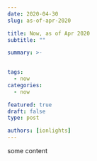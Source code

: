 ```yaml
---
date: 2020-04-30
slug: as-of-apr-2020

title: Now, as of Apr 2020
subtitle: ""

summary: >-

  
tags:
  - now
categories:
  - now

featured: true
draft: false
type: post

authors: [ionlights]
---
```


some content
